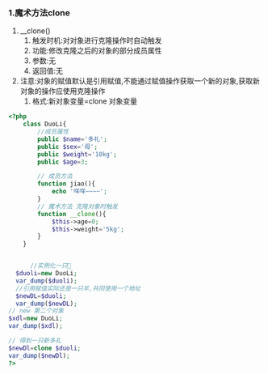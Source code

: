 ### 1.魔术方法clone

1. __clone()
   1. 触发时机:对对象进行克隆操作时自动触发
   2. 功能:修改克隆之后的对象的部分成员属性
   3. 参数:无
   4. 返回值:无
2. 注意:对象的赋值默认是引用赋值,不能通过赋值操作获取一个新的对象,获取新对象的操作应使用克隆操作
   1. 格式:新对象变量=clone 对象变量

```php
<?php
    class DuoLi{
        //成员属性
        public $name='多礼';
        public $sex='母';
        public $weight='10kg';
        public $age=3;

        // 成员方法
        function jiao(){
            echo '咩咩~~~~';
        }
        // 魔术方法 克隆对象时触发
        function __clone(){
            $this->age=0;
            $this->weight='5kg';
        }
    }


      //实例化一只🐏
  $duoli=new DuoLi;
  var_dump($duoli);
  //引用赋值实际还是一只羊,共同使用一个地址
  $newDL=$duoli;
  var_dump($newDL);
// new 第二个对象
$xdl=new DuoLi;
var_dump($xdl);

// 得到一只新多礼
$newDl=clone $duoli;
var_dump($newDl);
?>
```

